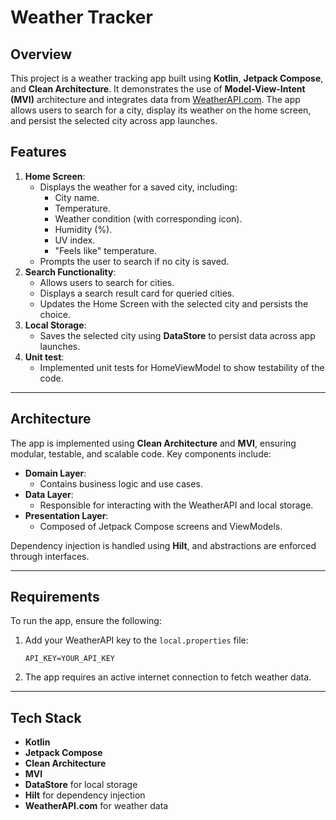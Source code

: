# Weather Tracker

## Overview

This project is a weather tracking app built using **Kotlin**, **Jetpack Compose**, and **Clean
Architecture**. It demonstrates the use of **Model-View-Intent (MVI)** architecture and integrates
data from [WeatherAPI.com](https://www.weatherapi.com/docs/). The app allows users to search for a
city, display its weather on the home screen, and persist the selected city across app launches.

## Features

1. **Home Screen**:
    - Displays the weather for a saved city, including:
        - City name.
        - Temperature.
        - Weather condition (with corresponding icon).
        - Humidity (%).
        - UV index.
        - "Feels like" temperature.
    - Prompts the user to search if no city is saved.
2. **Search Functionality**:
    - Allows users to search for cities.
    - Displays a search result card for queried cities.
    - Updates the Home Screen with the selected city and persists the choice.
3. **Local Storage**:
    - Saves the selected city using **DataStore** to persist data across app launches.
4. **Unit test**:
    - Implemented unit tests for HomeViewModel to show testability of the code.

---

## Architecture

The app is implemented using **Clean Architecture** and **MVI**, ensuring modular, testable, and
scalable code. Key components include:

- **Domain Layer**:
    - Contains business logic and use cases.
- **Data Layer**:
    - Responsible for interacting with the WeatherAPI and local storage.
- **Presentation Layer**:
    - Composed of Jetpack Compose screens and ViewModels.

Dependency injection is handled using **Hilt**, and abstractions are enforced through interfaces.

---

## Requirements

To run the app, ensure the following:

1. Add your WeatherAPI key to the `local.properties` file:
   ```
   API_KEY=YOUR_API_KEY
   ```
2. The app requires an active internet connection to fetch weather data.

---

## Tech Stack

- **Kotlin**
- **Jetpack Compose**
- **Clean Architecture**
- **MVI**
- **DataStore** for local storage
- **Hilt** for dependency injection
- **WeatherAPI.com** for weather data
